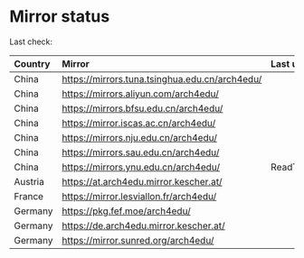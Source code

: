 <script src="./time.js"></script>
# Mirror status
Last check: <script type="text/javascript">localize(1696720546.5417492);</script>

|Country|Mirror|Last update|
|:------|:-----|:----------|
|China|https://mirrors.tuna.tsinghua.edu.cn/arch4edu/|<script type="text/javascript">localize(1696703767);</script>|
|China|https://mirrors.aliyun.com/arch4edu/|<script type="text/javascript">localize(1696703767);</script>|
|China|https://mirrors.bfsu.edu.cn/arch4edu/|<script type="text/javascript">localize(1696703767);</script>|
|China|https://mirror.iscas.ac.cn/arch4edu/|<script type="text/javascript">localize(1696703767);</script>|
|China|https://mirrors.nju.edu.cn/arch4edu/|<script type="text/javascript">localize(1696617080);</script>|
|China|https://mirrors.sau.edu.cn/arch4edu/|<script type="text/javascript">localize(1696703767);</script>|
|China|https://mirrors.ynu.edu.cn/arch4edu/|ReadTimeout|
|Austria|https://at.arch4edu.mirror.kescher.at/|<script type="text/javascript">localize(1696703767);</script>|
|France|https://mirror.lesviallon.fr/arch4edu/|<script type="text/javascript">localize(1696660191);</script>|
|Germany|https://pkg.fef.moe/arch4edu/|<script type="text/javascript">localize(1696703767);</script>|
|Germany|https://de.arch4edu.mirror.kescher.at/|<script type="text/javascript">localize(1696703767);</script>|
|Germany|https://mirror.sunred.org/arch4edu/|<script type="text/javascript">localize(1696703767);</script>|

<script src="./tablefilter/tablefilter.js"></script>
<script src="./table.js"></script>